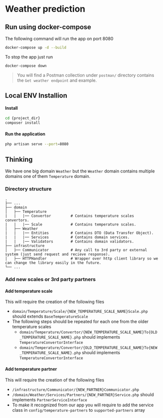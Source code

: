 # Weather prediction

## Run using docker-compose
The following command will run the app on port 8080
```sh
docker-compose up -d --build
```
To stop the app just run
```sh
docker-compose down
```

> You will find a Postman collection under `postman/` directory contains the `Get weather endpoint` and example.

## Local ENV Installion
#### Install
```sh
cd {project_dir}
composer install
```
#### Run the application
```sh
php artisan serve --port=8080
```

## Thinking

We have one big domain `Weather` but the `Weather` domain contains multiple domains one of them `Temperature` domain.

### Directory structure
    .
    ├── ...
    ├── domain
    │   ├── Temperature
    |   |   |── Convertor         # Contains temperature scales convertors.
    |   |   |── Scale             # Contains temperature scales.
    │   ├── Weather
    |   |   |── Entities          # Contains DTO (Data Transfer Object).
    |   |   |── Services          # Contains domain services.
    |   |   |── Validators        # Contains domain validators.
    ├── infrastructure
    │   ├── Communicator          # Any call to 3rd party or external system (just send request and recieve response).
    │   ├── HTTPHandler           # Wrapper over http client library so we can change the library easily in the future.
    └── ...

### Add new scales or 3rd party partners

#### Add temperature scale
This will require the creation of the following files
- `domain/Temperature/Scale/{NEW_TEMPERATURE_SCALE_NAME}Scale.php` should extends `BaseTemperatureScale`
- The following steps should be repeated for each one from the older temperature scales
    - `domain/Temperature/Convertor/{NEW_TEMPERATURE_SCALE_NAME}To{OLD_TEMPERATURE_SCALE_NAME}.php` should implements `TemperatureConvertorInterface`
    - `domain/Temperature/Convertor/{OLD_TEMPERATURE_SCALE_NAME}To{NEW_TEMPERATURE_SCALE_NAME}.php` should implements `TemperatureConvertorInterface`

#### Add temperature partner
This will require the creation of the following files
- `/infrastructure/Communicator/{NEW_PARTNER}Communicator.php`
- `/domain/Weather/Services/Partners/{NEW_PARTNER}Service.php` should implements `PartnerServiceInterface`
- To make it recognized from our app you will require to add the service class in `config/temperature-partners` to `supported-partners` array
